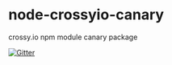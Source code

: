 # node-crossyio-canary
crossy.io npm module canary package

[![Gitter](https://badges.gitter.im/crossyio/chat.svg)](https://gitter.im/crossyio/chat)
